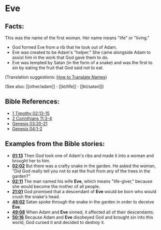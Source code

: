# Eve #

## Facts: ##

This was the name of the first woman. Her name means "life" or "living."

 * God formed Eve from a rib that he took out of Adam.
 * Eve was created to be Adam's "helper." She came alongside Adam to assist him in the work that God gave them to do.
 * Eve was tempted by Satan (in the form of a snake) and was the first to sin by eating the fruit that God said not to eat.

(Translation suggestions: [How to Translate Names](en/ta-vol1/translate/man/translate-names))

(See also: [[other/adam]] **·** [[kt/life]] **·** [[kt/satan]])

## Bible References: ##

* [1 Timothy 02:13-15](en/tn/1ti/help/02/13)
* [2 Corinthians 11:3-4](en/tn/2co/help/11/03)
* [Genesis 03:20-21](en/tn/gen/help/03/20)
* [Genesis 04:1-2](en/tn/gen/help/04/01)

## Examples from the Bible stories: ##

 * __[01:13](en/tn/obs/help/01/13)__ Then God took one of Adam's ribs and made it into a woman and brought her to him.
 * __[02:02](en/tn/obs/help/02/02)__ But there was a crafty snake in the garden. He asked the woman, "Did God really tell you not to eat the fruit from any of the trees in the garden?"
 * __[02:11](en/tn/obs/help/02/11)__ The man named his wife __Eve__, which means "life-giver," because she would become the mother of all people.
 * __[21:01](en/tn/obs/help/21/01)__ God promised that a descendant of __Eve__  would be born who would crush the snake's head.
 * __[48:02](en/tn/obs/help/48/02)__ Satan spoke through the snake in the garden in order to deceive __Eve__. 
 * __[49:08](en/tn/obs/help/49/08)__ When Adam and __Eve__ sinned, it affected all of their descendants.
 * __[50:16](en/tn/obs/help/50/16)__ Because Adam and __Eve__ disobeyed God and brought sin into this world, God cursed it and decided to destroy it.